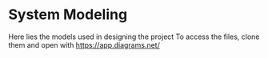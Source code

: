 # System Modeling 
Here lies the models used in designing the project 
To access the files, clone them and open with https://app.diagrams.net/
